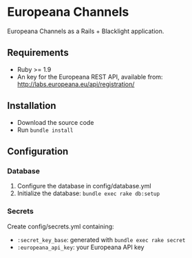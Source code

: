 # Europeana Channels

Europeana Channels as a Rails + Blacklight application.

## Requirements

* Ruby >= 1.9
* An key for the Europeana REST API, available from:
  http://labs.europeana.eu/api/registration/

## Installation

* Download the source code
* Run `bundle install`

## Configuration

### Database

1. Configure the database in config/database.yml
2. Initialize the database: `bundle exec rake db:setup`

### Secrets

Create config/secrets.yml containing:
* `:secret_key_base`: generated with `bundle exec rake secret`
* `:europeana_api_key`: your Europeana API key

